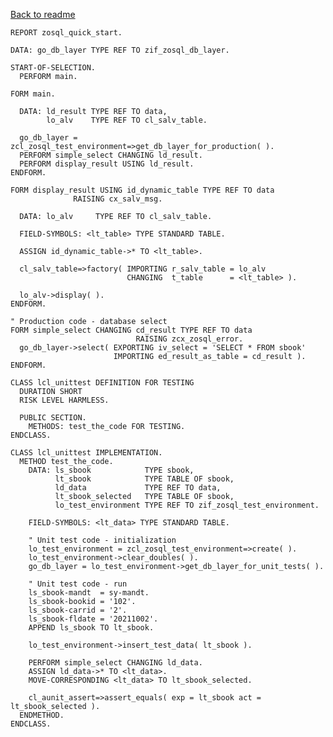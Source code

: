 [Back to readme](https://github.com/raaleksandr/zsql_test_double_framework#readme)

    REPORT zosql_quick_start.

    DATA: go_db_layer TYPE REF TO zif_zosql_db_layer.

    START-OF-SELECTION.
      PERFORM main.

    FORM main.

      DATA: ld_result TYPE REF TO data,
            lo_alv    TYPE REF TO cl_salv_table.

      go_db_layer = zcl_zosql_test_environment=>get_db_layer_for_production( ).
      PERFORM simple_select CHANGING ld_result.
      PERFORM display_result USING ld_result.
    ENDFORM.

    FORM display_result USING id_dynamic_table TYPE REF TO data
                  RAISING cx_salv_msg.

      DATA: lo_alv     TYPE REF TO cl_salv_table.

      FIELD-SYMBOLS: <lt_table> TYPE STANDARD TABLE.

      ASSIGN id_dynamic_table->* TO <lt_table>.

      cl_salv_table=>factory( IMPORTING r_salv_table = lo_alv
                              CHANGING  t_table      = <lt_table> ).

      lo_alv->display( ).
    ENDFORM.

    " Production code - database select
    FORM simple_select CHANGING cd_result TYPE REF TO data
                                RAISING zcx_zosql_error.
      go_db_layer->select( EXPORTING iv_select = 'SELECT * FROM sbook'
                           IMPORTING ed_result_as_table = cd_result ).
    ENDFORM.

    CLASS lcl_unittest DEFINITION FOR TESTING
      DURATION SHORT
      RISK LEVEL HARMLESS.

      PUBLIC SECTION.
        METHODS: test_the_code FOR TESTING.
    ENDCLASS.

    CLASS lcl_unittest IMPLEMENTATION.
      METHOD test_the_code.
        DATA: ls_sbook            TYPE sbook,
              lt_sbook            TYPE TABLE OF sbook,
              ld_data             TYPE REF TO data,
              lt_sbook_selected   TYPE TABLE OF sbook,
              lo_test_environment TYPE REF TO zif_zosql_test_environment.

        FIELD-SYMBOLS: <lt_data> TYPE STANDARD TABLE.

        " Unit test code - initialization
        lo_test_environment = zcl_zosql_test_environment=>create( ).
        lo_test_environment->clear_doubles( ).
        go_db_layer = lo_test_environment->get_db_layer_for_unit_tests( ).

        " Unit test code - run
        ls_sbook-mandt  = sy-mandt.
        ls_sbook-bookid = '102'.
        ls_sbook-carrid = '2'.
        ls_sbook-fldate = '20211002'.
        APPEND ls_sbook TO lt_sbook.

        lo_test_environment->insert_test_data( lt_sbook ).

        PERFORM simple_select CHANGING ld_data.
        ASSIGN ld_data->* TO <lt_data>.
        MOVE-CORRESPONDING <lt_data> TO lt_sbook_selected.

        cl_aunit_assert=>assert_equals( exp = lt_sbook act = lt_sbook_selected ).
      ENDMETHOD.
    ENDCLASS.
